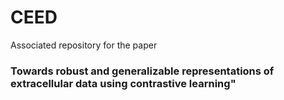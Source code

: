 # CEED

Associated repository for the paper 
### Towards robust and generalizable representations of extracellular data using contrastive learning"
